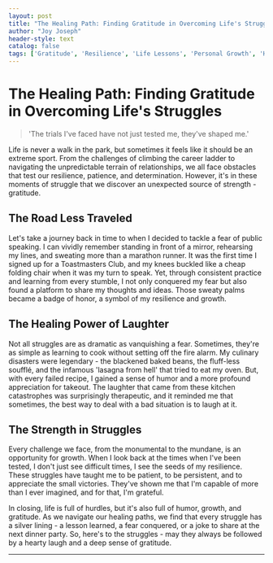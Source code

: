 ```yaml
---
layout: post
title: "The Healing Path: Finding Gratitude in Overcoming Life's Struggles"
author: "Joy Joseph"
header-style: text
catalog: false
tags: ['Gratitude', 'Resilience', 'Life Lessons', 'Personal Growth', 'Humor', 'Challenges', 'Overcoming Obstacles']
---
```


# The Healing Path: Finding Gratitude in Overcoming Life's Struggles  

> 'The trials I've faced have not just tested me, they've shaped me.'  

Life is never a walk in the park, but sometimes it feels like it should be an extreme sport. From the challenges of climbing the career ladder to navigating the unpredictable terrain of relationships, we all face obstacles that test our resilience, patience, and determination. However, it's in these moments of struggle that we discover an unexpected source of strength - gratitude.  

## The Road Less Traveled  

Let's take a journey back in time to when I decided to tackle a fear of public speaking. I can vividly remember standing in front of a mirror, rehearsing my lines, and sweating more than a marathon runner. It was the first time I signed up for a Toastmasters Club, and my knees buckled like a cheap folding chair when it was my turn to speak. Yet, through consistent practice and learning from every stumble, I not only conquered my fear but also found a platform to share my thoughts and ideas. Those sweaty palms became a badge of honor, a symbol of my resilience and growth.  

## The Healing Power of Laughter  

Not all struggles are as dramatic as vanquishing a fear. Sometimes, they're as simple as learning to cook without setting off the fire alarm. My culinary disasters were legendary - the blackened baked beans, the fluff-less soufflé, and the infamous 'lasagna from hell' that tried to eat my oven. But, with every failed recipe, I gained a sense of humor and a more profound appreciation for takeout. The laughter that came from these kitchen catastrophes was surprisingly therapeutic, and it reminded me that sometimes, the best way to deal with a bad situation is to laugh at it.  

## The Strength in Struggles  

Every challenge we face, from the monumental to the mundane, is an opportunity for growth. When I look back at the times when I've been tested, I don't just see difficult times, I see the seeds of my resilience. These struggles have taught me to be patient, to be persistent, and to appreciate the small victories. They've shown me that I'm capable of more than I ever imagined, and for that, I'm grateful.  

In closing, life is full of hurdles, but it's also full of humor, growth, and gratitude. As we navigate our healing paths, we find that every struggle has a silver lining - a lesson learned, a fear conquered, or a joke to share at the next dinner party. So, here's to the struggles - may they always be followed by a hearty laugh and a deep sense of gratitude.  

---  
